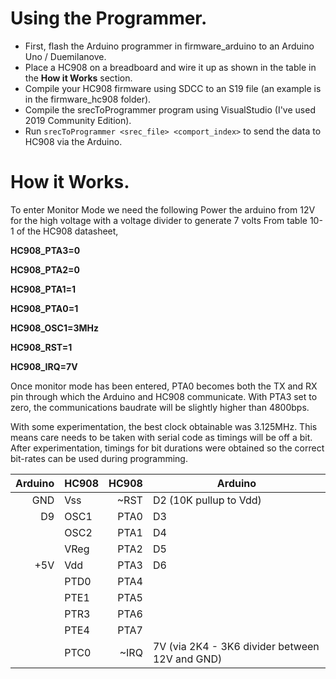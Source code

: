 # Using the Programmer.
- First, flash the Arduino programmer in firmware_arduino to an Arduino Uno / Duemilanove.
- Place a HC908 on a breadboard and wire it up as shown in the table in the **How it Works** section.
- Compile your HC908 firmware using SDCC to an S19 file (an example is in the firmware_hc908 folder).
- Compile the srecToProgrammer program using VisualStudio (I've used 2019 Community Edition).
- Run `srecToProgrammer <srec_file> <comport_index>` to send the data to HC908 via the Arduino.


# How it Works.
To enter Monitor Mode we need the following
Power the arduino from 12V for the high voltage with a voltage divider to generate 7 volts
From table 10-1 of the HC908 datasheet,

**HC908_PTA3=0**

**HC908_PTA2=0**

**HC908_PTA1=1**

**HC908_PTA0=1**

**HC908_OSC1=3MHz**

**HC908_RST=1**

**HC908_IRQ=7V**

Once monitor mode has been entered, PTA0 becomes both the TX and RX pin through which the Arduino and HC908 communicate.
With PTA3 set to zero, the communications baudrate will be slightly higher than 4800bps.

With some experimentation, the best clock obtainable was 3.125MHz. This means care needs to be taken with serial code as timings will be off a bit.
After experimentation, timings for bit durations were obtained  so the correct bit-rates can be used during programming.

|Arduino	|HC908	|HC908	|Arduino|
| ---------:| ----- | -----:| ----- |
|	GND		|Vss 	|~RST	|D2 (10K pullup to Vdd)|
|	D9		|OSC1	|PTA0	|D3|
|			|OSC2	|PTA1	|D4|
|			|VReg	|PTA2	|D5|
|	+5V		|Vdd	|PTA3	|D6|
|			|PTD0	|PTA4||
|			|PTE1	|PTA5||
|			|PTR3	|PTA6||
|			|PTE4	|PTA7||
|			|PTC0	|~IRQ	|7V (via 2K4 - 3K6 divider between 12V and GND)|


